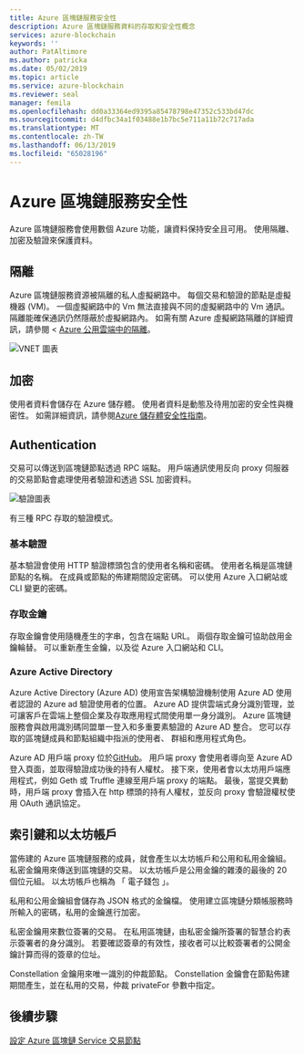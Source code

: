 ```yaml
---
title: Azure 區塊鏈服務安全性
description: Azure 區塊鏈服務資料的存取和安全性概念
services: azure-blockchain
keywords: ''
author: PatAltimore
ms.author: patricka
ms.date: 05/02/2019
ms.topic: article
ms.service: azure-blockchain
ms.reviewer: seal
manager: femila
ms.openlocfilehash: dd0a33364ed9395a85478798e47352c533bd47dc
ms.sourcegitcommit: d4dfbc34a1f03488e1b7bc5e711a11b72c717ada
ms.translationtype: MT
ms.contentlocale: zh-TW
ms.lasthandoff: 06/13/2019
ms.locfileid: "65028196"
---
```

# <a name="azure-blockchain-service-security"></a>Azure 區塊鏈服務安全性

Azure 區塊鏈服務會使用數個 Azure 功能，讓資料保持安全且可用。 使用隔離、 加密及驗證來保護資料。

## <a name="isolation"></a>隔離

Azure 區塊鏈服務資源被隔離的私人虛擬網路中。 每個交易和驗證的節點是虛擬機器 (VM)。 一個虛擬網路中的 Vm 無法直接與不同的虛擬網路中的 Vm 通訊。 隔離能確保通訊仍然隱蔽於虛擬網路內。 如需有關 Azure 虛擬網路隔離的詳細資訊，請參閱 < [Azure 公用雲端中的隔離](../../security/azure-isolation.md#networking-isolation)。

![VNET 圖表](./media/data-security/vnet.png)

## <a name="encryption"></a>加密

使用者資料會儲存在 Azure 儲存體。 使用者資料是動態及待用加密的安全性與機密性。 如需詳細資訊，請參閱[Azure 儲存體安全性指南](../../storage/common/storage-security-guide.md)。

## <a name="authentication"></a>Authentication

交易可以傳送到區塊鏈節點透過 RPC 端點。 用戶端通訊使用反向 proxy 伺服器的交易節點會處理使用者驗證和透過 SSL 加密資料。

![驗證圖表](./media/data-security/authentication.png)

有三種 RPC 存取的驗證模式。

### <a name="basic-authentication"></a>基本驗證

基本驗證會使用 HTTP 驗證標頭包含的使用者名稱和密碼。 使用者名稱是區塊鏈節點的名稱。 在成員或節點的佈建期間設定密碼。 可以使用 Azure 入口網站或 CLI 變更的密碼。

### <a name="access-keys"></a>存取金鑰

存取金鑰會使用隨機產生的字串，包含在端點 URL。 兩個存取金鑰可協助啟用金鑰輪替。 可以重新產生金鑰，以及從 Azure 入口網站和 CLI。

### <a name="azure-active-directory"></a>Azure Active Directory

Azure Active Directory (Azure AD) 使用宣告架構驗證機制使用 Azure AD 使用者認證的 Azure ad 驗證使用者的位置。 Azure AD 提供雲端式身分識別管理，並可讓客戶在雲端上整個企業及存取應用程式間使用單一身分識別。 Azure 區塊鏈服務會與啟用識別碼同盟單一登入和多重要素驗證的 Azure AD 整合。 您可以存取的區塊鏈成員和節點組織中指派的使用者、 群組和應用程式角色。

Azure AD 用戶端 proxy 位於[GitHub](https://github.com/Microsoft/azure-blockchain-connector/releases)。 用戶端 proxy 會使用者導向至 Azure AD 登入頁面，並取得驗證成功後的持有人權杖。 接下來，使用者會以太坊用戶端應用程式，例如 Geth 或 Truffle 連線至用戶端 proxy 的端點。 最後，當提交異動時，用戶端 proxy 會插入在 http 標頭的持有人權杖，並反向 proxy 會驗證權杖使用 OAuth 通訊協定。

## <a name="keys-and-ethereum-accounts"></a>索引鍵和以太坊帳戶

當佈建的 Azure 區塊鏈服務的成員，就會產生以太坊帳戶和公用和私用金鑰組。 私密金鑰用來傳送到區塊鏈的交易。 以太坊帳戶是公用金鑰的雜湊的最後的 20 個位元組。 以太坊帳戶也稱為 「 電子錢包 」。

私用和公用金鑰組會儲存為 JSON 格式的金鑰檔。 使用建立區塊鏈分類帳服務時所輸入的密碼，私用的金鑰進行加密。

私密金鑰用來數位簽署的交易。 在私用區塊鏈，由私密金鑰所簽署的智慧合約表示簽署者的身分識別。 若要確認簽章的有效性，接收者可以比較簽署者的公開金鑰計算而得的簽章的位址。

Constellation 金鑰用來唯一識別的仲裁節點。 Constellation 金鑰會在節點佈建期間產生，並在私用的交易，仲裁 privateFor 參數中指定。

## <a name="next-steps"></a>後續步驟

[設定 Azure 區塊鏈 Service 交易節點](configure-transaction-nodes.md)
